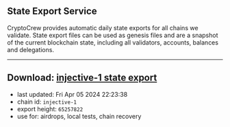 ## State Export Service
CryptoCrew provides automatic daily state exports for all chains we validate. State export files can be used as genesis files and are a snapshot of the current blockchain state, including all validators, accounts, balances and delegations.

---
**Download: [injective-1 state export](https://dl-eu2.ccvalidators.com/SERVICE/injective/injective-1_export_65257822.json)**
---

- last updated: Fri Apr 05 2024 22:23:38
- chain id: `injective-1`
- export height: `65257822`
- use for: airdrops, local tests, chain recovery
